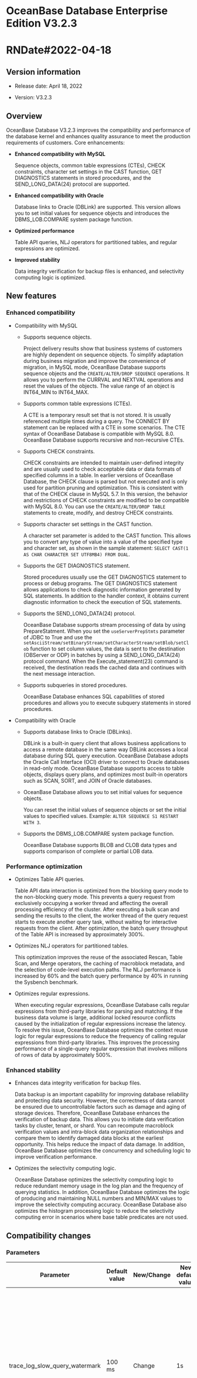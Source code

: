 # OceanBase Database Enterprise Edition V3.2.3

# RNDate#2022-04-18

## Version information


* Release date: April 18, 2022

* Version: V3.2.3

## Overview


OceanBase Database V3.2.3 improves the compatibility and performance of the database kernel and enhances quality assurance to meet the production requirements of customers. Core enhancements:

* **Enhanced compatibility with MySQL**

   Sequence objects, common table expressions (CTEs), CHECK constraints, character set settings in the CAST function, GET DIAGNOSTICS statements in stored procedures, and the SEND_LONG_DATA(24) protocol are supported.

* **Enhanced compatibility with Oracle**

   Database links to Oracle (DBLink) are supported. This version allows you to set initial values for sequence objects and introduces the DBMS_LOB.COMPARE system package function.

* **Optimized performance**

   Table API queries, NLJ operators for partitioned tables, and regular expressions are optimized.

* **Improved stability**

   Data integrity verification for backup files is enhanced, and selectivity computing logic is optimized.

## New features


### Enhanced compatibility

* Compatibility with MySQL

   * Supports sequence objects.

      Project delivery results show that business systems of customers are highly dependent on sequence objects. To simplify adaptation during business migration and improve the convenience of migration, in MySQL mode, OceanBase Database supports sequence objects and the `CREATE/ALTER/DROP SEQUENCE` operations. It allows you to perform the CURRVAL and NEXTVAL operations and reset the values of the objects. The value range of an object is INT64_MIN to INT64_MAX. 
      <!--For more information, see [SEQUENCE](https://www.oceanbase.com/docs/enterprise-oceanbase-database-cn-10000000000357894).-->

   * Supports common table expressions (CTEs).

      A CTE is a temporary result set that is not stored. It is usually referenced multiple times during a query. The CONNECT BY statement can be replaced with a CTE in some scenarios. The CTE syntax of OceanBase Database is compatible with MySQL 8.0. OceanBase Database supports recursive and non-recursive CTEs. 
      <!--For more information, see [Common table expressions](https://www.oceanbase.com/docs/enterprise-oceanbase-database-cn-10000000000356915).-->

   * Supports CHECK constraints.

      CHECK constraints are intended to maintain user-defined integrity and are usually used to check acceptable data or data formats of specified columns in a table. In earlier versions of OceanBase Database, the CHECK clause is parsed but not executed and is only used for partition pruning and optimization. This is consistent with that of the CHECK clause in MySQL 5.7. In this version, the behavior and restrictions of CHECK constraints are modified to be compatible with MySQL 8.0. You can use the `CREATE/ALTER/DROP TABLE` statements to create, modify, and destroy CHECK constraints. 
      <!--For more information, see [CHECK constraints](https://www.oceanbase.com/docs/enterprise-oceanbase-database-cn-10000000000357194).-->

   * Supports character set settings in the CAST function.

      A character set parameter is added to the CAST function. This allows you to convert any type of value into a value of the specified type and character set, as shown in the sample statement: `SELECT CAST(1 AS CHAR CHARACTER SET UTF8MB4) FROM DUAL`.

   * Supports the GET DIAGNOSTICS statement.

      Stored procedures usually use the GET DIAGNOSTICS statement to process or debug programs. The GET DIAGNOSTICS statement allows applications to check diagnostic information generated by SQL statements. In addition to the handler context, it obtains current diagnostic information to check the execution of SQL statements.

   * Supports the SEND_LONG_DATA(24) protocol.

      OceanBase Database supports stream processing of data by using PrepareStatment. When you set the `useServerPrepStmts` parameter of JDBC to True and use the `setAsciiStream/setBinaryStream/setCharacterStream/setBlob/setClob` function to set column values, the data is sent to the destination (OBServer or ODP) in batches by using a SEND_LONG_DATA(24) protocol command. When the Execute_statement(23) command is received, the destination reads the cached data and continues with the next message interaction.

   * Supports subqueries in stored procedures.

      OceanBase Database enhances SQL capabilities of stored procedures and allows you to execute subquery statements in stored procedures.

* Compatibility with Oracle

   * Supports database links to Oracle (DBLinks).

      DBLink is a built-in query client that allows business applications to access a remote database in the same way DBLink accesses a local database during SQL query execution. OceanBase Database adopts the Oracle Call Interface (OCI) driver to connect to Oracle databases in read-only mode. OceanBase Database supports access to table objects, displays query plans, and optimizes most built-in operators such as SCAN, SORT, and JOIN of Oracle databases. 
      <!--For more information, see [Manage DBLinks](https://www.oceanbase.com/docs/enterprise-oceanbase-database-cn-10000000000354983).-->

   * OceanBase Database allows you to set initial values for sequence objects.

      You can reset the initial values of sequence objects or set the initial values to specified values. Example: `ALTER SEQUENCE S1 RESTART WITH 3`.

   * Supports the DBMS_LOB.COMPARE system package function.

      OceanBase Database supports BLOB and CLOB data types and supports comparison of complete or partial LOB data. 
      <!--For more information, see [COMPARE](https://www.oceanbase.com/docs/enterprise-oceanbase-database-cn-10000000000356502).-->

### Performance optimization

* Optimizes Table API queries.

   Table API data interaction is optimized from the blocking query mode to the non-blocking query mode. This prevents a query request from exclusively occupying a worker thread and affecting the overall processing efficiency of the cluster. After executing a bulk scan and sending the results to the client, the worker thread of the query request starts to execute another query task, without waiting for interactive requests from the client. After optimization, the batch query throughput of the Table API is increased by approximately 300%.

* Optimizes NLJ operators for partitioned tables.

   This optimization improves the reuse of the associated Rescan, Table Scan, and Merge operators, the caching of macroblock metadata, and the selection of code-level execution paths. The NLJ performance is increased by 60% and the batch query performance by 40% in running the Sysbench benchmark.

* Optimizes regular expressions.

   When executing regular expressions, OceanBase Database calls regular expressions from third-party libraries for parsing and matching. If the business data volume is large, additional locked resource conflicts caused by the initialization of regular expressions increase the latency. To resolve this issue, OceanBase Database optimizes the context reuse logic for regular expressions to reduce the frequency of calling regular expressions from third-party libraries. This improves the processing performance of a single-query regular expression that involves millions of rows of data by approximately 500%.

### Enhanced stability

* Enhances data integrity verification for backup files.

   Data backup is an important capability for improving database reliability and protecting data security. However, the correctness of data cannot be ensured due to uncontrollable factors such as damage and aging of storage devices. Therefore, OceanBase Database enhances the verification of backup data. This allows you to initiate data verification tasks by cluster, tenant, or shard. You can recompute macroblock verification values and intra-block data organization relationships and compare them to identify damaged data blocks at the earliest opportunity. This helps reduce the impact of data damage. In addition, OceanBase Database optimizes the concurrency and scheduling logic to improve verification performance.

* Optimizes the selectivity computing logic.

   OceanBase Database optimizes the selectivity computing logic to reduce redundant memory usage in the log plan and the frequency of querying statistics. In addition, OceanBase Database optimizes the logic of producing and maintaining NULL numbers and MIN/MAX values to improve the selectivity computing accuracy. OceanBase Database also optimizes the histogram processing logic to reduce the selectivity computing error in scenarios where base table predicates are not used.

## Compatibility changes


### Parameters

| Parameter | Default value | New/Change | New default value | Description |
|--------------------------------|-------|------|-------|----------------------------------------------------------------|
| trace_log_slow_query_watermark | 100 ms | Change | 1s | Specifies the execution time threshold for queries. A query whose execution time exceeds this threshold is recorded as a slow query in trace logs. The default value is changed to 1s to prevent massive logs from affecting the performance when the system is overloaded.  |
| enable_merge_by_turn | True | Change | False | Specifies whether to enable the multi-zone rotating compaction strategy. This strategy is disabled for business applications in most scenarios to speed up compactions.  |
| clog_sync_time_warn_threshold | 100 ms | Change | 1s | Specifies the time threshold of transaction log synchronization between the leader and follower. If the synchronization time exceeds the threshold, alerts are sent. The default value is modified based on the performance of business applications in most scenarios.  |
| clog_sync_time_warn_threshold | 5 | Change | 100 | Specifies the number of minor freezes between two major freezes.  The default value is increased to avoid business jitters caused by frequent major compactions.  |

### Behavior changes

* In MySQL mode, the behavior of CHECK constraints is changed to be compatible with MySQL 8.0. The earlier versions are compatible with MySQL 5.7.

   * Compatible with MySQL 5.7: CHECK constraints with duplicate names are not allowed in the same table but are allowed in different tables of the same database.

   * Compatible with MySQL 8.0: CHECK constraints with duplicate names are not allowed in the same table or in different tables of the same database.

   * An earlier version may contain CHECK constraints with duplicate names. After you upgrade OceanBase Database to this version, you must modify the duplicate names.

* In Oracle mode, OceanBase Database returns an error if you update a field in the UPDATE statement multiple times, which is the same in Oracle.

## Upgrade path


* Upgrade from V3.2.1 or V3.2.2 to V3.2.3 is supported.

* Upgrade from V3.1.2 to V3.2.3 is supported. You must download the software packages V3.2.0, V3.2.1, and V3.2.2 and upload them to OceanBase Cloud Platform (OCP).

* Upgrade from V2.2.77 is supported. You must upgrade OceanBase Database to V3.1.2 first and then to V3.2.3.

## Supported components


The following table describes the recommended versions of components used with OceanBase Database V3.2.3.

| Component | Version |
|------------------|----------|
| ODP | V3.2.3 |
| OCP | V3.2.3 |
| ODC | V3.2.3 |
| OMS | V3.3.0 |
| OBCI | V2.0.2 |
| ECOB | V1.1.6 |
| JDBC | V2.2.9 |
| OBClient | V2.1.1.2 |
| OBLOADER/OBDUMPER | V2.3.0 |

## Fixed issues


* CLOG files cannot be opened when system file handles are insufficient.

* An error occurs if you use the `CREATE TABLE AS` statement to create a partitioned table in MySQL mode.

* Restored tenant statistics cannot be updated for a long time. This causes inaccuracy of the SQL plan.

* The length of a table name in MySQL mode is inconsistent with the maximum length in a MySQL database.

## V3.2.3 BP1

### Version information

* Release date: April 29, 2022
* Version: V3.2.3 BP1

### Enhanced features

* The keyword DISTINCTROW is supported in MySQL mode.

### Compatibility changes

* The value range of the `high_priority_net_thread_count` parameter is changed to 0-64.

### Fixed issues

* The adaptation issue between the DBLink and ODP is fixed by adding the cluster name.
* The leader is immediately switched after a DELETE transaction is committed. This leads to transient data inconsistency in read-only queries that are executed on the new leader because the transaction information is not fully obtained in time.

## V3.2.3 BP2

### Version information

* Release date: May 30, 2022
* Version: V3.2.3 BP2

### Enhanced features

* The export of table data directly to an Alibaba Cloud Object Storage Service `(OSS)` bucket by running the SELECT INTO command is supported.
* The DETERMINISTIC property is supported for stored procedures and methods in MySQL mode.

### Fixed issues

* The local index scheduling job does not end when it is complete, which leads to log spamming.
* After a session is killed, the record of the session still exists in the `__all_virtual_processlist` table.
* The execution of SQL statements returns the error code 4013 because the OBServer and the client use different character sets.
* When a minority of replicas fail, the obtained information about the replica table is incorrect because of the delayed update of the location cache.
* The query of the information_schema.columns view in MySQL mode by using a null condition returns incorrect column values.
* It takes quite some time to get the value of data_size in a scan of the `__all_virtual_storage_stat table`.

## V3.2.3 BP3

### Version information

* Release date: June 22, 2022
* Version: V3.2.3 BP3

### Enhanced features

* The SM4 algorithm is supported for transparent data encryption (TDE).
* In Oracle mode, default values of column fields can be defined by using the Sequence function.
* Stored procedures support the definition and use of struct functions.
* The performance of the Limit operator is improved. The Limit operator can be pushed down to the Join operator.
* You can specify a character set for files by using the `SELECT INTO` statement.

### Added parameters

* The cluster-level parameter `_load_tde_encrypt_engine` is added. This parameter specifies whether to load the qualified encryption engine provided by BabaSSL for data encryption. The default value NONE indicates that no encryption engine is loaded. When the parameter is set to `"antssm_sm4"`, the encryption engine is loaded. To use the encryption engine, you must install the encryption software module in advance.
   Fixed issues
* Logs are generated excessively with the size overflow issue.
* The observer process unexpectedly exits due to an "array index out of bounds" error in the fast parse phase.
* In Oracle mode, when a prepared statement is enabled, the return value of the NUMTODSINTERVAL() function is truncated to a specific precision.
* After deadlock detection is enabled, memory usage of LockWaitMgr in the sys tenant is high.
* In Oracle mode, a character set conversion error occurs when a DBLink is created to query data in the Oracle database.
* When a lock conflict occurs during the execution of a stored procedure, the SQL statements that have been executed are not rolled back.
* In the parallel execution framework, duplicate data is returned for queries because the pushdown of operator filtering fails.
* A syntax error occurs when a hint is specified in the Update clause of the MERGE INFO statement.
* In Oracle mode, an error occurs when the DBMS_JOB package is used to create a scheduled task, and a value is assigned to the INTERVAL parameter to extract the date.
* In Oracle mode, a compilation error is returned when the `SELECT INFO` statement is used in a stored procedure to define a cursor.
* When the plan cache reaches the upper limit, the execution of setAutoCommit fails after the client restarts.
* In MySQL mode, an error occurs when a trigger is executed by using an INSERT statement to insert an object into a column of the SET data type.
* The queue_time field is displayed as a negative value in the `v$sql_audit` view.
* The error code 4013 is frequently returned when SELECT statements are concurrently executed after I/O throttling is enabled.
* An error occurs when an array element in a stored procedure directly calls a member function.
* Clog files are migrated upon a server failure, which leads to the result that renamed files are not persistently stored on the disk.

### Considerations

* For V3.2.2 and later, if the value of the `ob_enable_batched_multi_statement` parameter is set to True in batch processing scenarios such as BenchmarkSQL TPC-C benchmark, the performance is degraded. We recommend that you use the default value False.
* We recommend that the number of partitions created on a single OBServer does not exceed 100,000.

## V3.2.3 BP4

### Version information

* Release date: August 5, 2022
* Version: V3.2.3 BP4

### Enhanced features

* Table-level hints can be set in parallel. Example: `select/*+ parallel(a 2) */ * from t1 a;`.
* The debugging stability is enhanced for stored procedures. Debugging on the ARM platform is supported.
* Adding partitions is supported in specific scenarios. You can add partitions at the beginning or in the middle of RANGE-partitioned tables. When you add a partition, make sure that no data is written to this partition. You can enable this feature by using the tenant-level parameter `_enable_add_between_range_partitions`.

### Compatibility changes

* The display of version numbers is changed. You can use the `select version()` function to query the version number compatible with MySQL, such as 5.7.25-OceanBase-v3.2.3.1. You can customize the settings of compatible version numbers. You can use the `select ob_version()` function to query the version number of OceanBase Database, such as V3.2.3.1.
* In MySQL mode, the definition and acquisition of the system variable have_query_cache are supported. The value of this system variable is always NO.
* In MySQL mode, the NO_ZERO_DATE and ERROR_FOR_DIVISION_BY_ZERO modes are added, and the NO_AUTO_CREATE_USER, and NO_ENGINE_SUBSTITUTION modes are supported.
* In Oracle mode, the value of the data_length field in the ALL_TAB_COLUMNS view is compatible with the field length in Oracle.
* In Oracle mode, the length of a created variable array must be a positive integer.
* The cluster-level parameter `_enable_fuse_row_cache` is added. This parameter specifies whether to use the snapshot version to check whether the row cache is invalid. The default value is FALSE.

### Supported components

The MySQL-compatible version numbers in MySQL mode are displayed since OceanBase Database V3.2.3 BP4. The following table lists the versions of the required components.
|Component|Version|
|---|----|
|ODP|	V3.2.3.2|
|OCP	|V3.3.2|
|ODC	|V3.3.3|
|OMS	|V3.3.1|
|OBCI	|V2.0.2|
|ECOB	|V1.1.6|
|JDBC	|V2.2.10.2|
|OBClient	|V2.1.1.3|
|OBLOADER/OBDUMPER	|V3.0.1|

### Fixed issues

* In Oracle mode, the observer process unexpectedly exits due to a query that uses the ORA_ROWSCN pseudocolumn.
* If you do not specify to rebuild the global indexes when you drop or truncate a partition, the subsequent locality change may be suspended.
* After physical backups are restored, the latest data records cannot be queried due to inconsistent log IDs.
* When you call a member procedure in a user-defined type, the system reports an error indicating that the number of parameters is incorrect.
* In Oracle mode, if the Oracle character set is set to `WE8ISO8859P1`, an error occurs when you create a DBLink to query data in a table.
* The recovery of a tenant fails because the locality of the tenant is inconsistent with that of the tables.
* The returned results are incorrect when the ROLLUP operator contains columns of the INTERVAL DAY type.
* An error occurs when the CONVERT function is used to convert non-binary data.
* The OBServer stops services due to a deadlock caused by the failure in applying for memory for log printing.
* The query results returned for the window functions using ORDER BY NULL are inconsistent with those of MySQL and Oracle.
* When a partition is truncated, the system returns the error code 4016 indicating a timeout.

### Considerations

* Since OceanBase Database V3.2.3 BP4, the MySQL version number format is supported, such as 5.7.25-OceanBase-v3.2.3.1. Use the latest components as required.
* The fourth digit in the version number V3.2.3 BP4 is increased to 1. The fourth digit in the version number is an internal version number and indicates the technical solution for the product upgrade.
* We recommend that the number of partitions created on a single OBServer does not exceed 100,000.

## V3.2.3 BP5

### Version information

* Release date: September 9, 2022
* Version: V3.2.3 BP5

### Enhanced features

* Prepared statements are supported in SQL texts. The Prepared Statement API uses the binary protocol and achieves higher execution efficiency than the interactive SQL API. To use the Prepared Statement API, perform the following steps:
   ○ Use the PREPARE statement to prepare an SQL statement for execution. `PREPARE stmt1 FROM 'SELECT SQRT(POW(?,2) + POW(?,2))'`;
   ○ Use the EXECUTE statement to execute the prepared statement. `SET @a = 3; SET @b = 4; EXECUTE stmt1 USING @a, @b`;
   ○ Use the DEALLOCATE PREPARE statement to release the prepared statement. `DEALLOCATE PREPARE stmt1`;
* Independent I/O subprocesses of external storage media are supported for backup and restore. During the backup and restore process of OceanBase Database, I/O APIs of underlying storage media (external media) are called, such as the read/write APIs of Network File System (NFS) and Object Storage Service (OSS). To prevent the OBServer from failures exit due the to read/write instability of external storage media, the storage I/O API for backup and restore is decoupled. Independent subprocesses are used to narrow the impact scope of faults. You can enable this feature by using the tenant-level parameter `enable_ob_esi_process`.
* In MySQL mode, the ADDTIME() function is supported to add the specified time interval to the given date and time. Example: `SELECT ADDTIME('2007-12-31 23:59:59.999999', '1 1:1:1.000002');`
* In MySQL mode, the DAYNAME() function is supported to return the name of the workday of the given date.   Example: `SELECT DAYNAME('2018-01-8')`
* Log output is optimized. Unnecessary lbt log entries are deleted from created partitions.
   Compatibility changes
* The cluster-level parameter `enable_ob_esi_process` is added. ESI is short for External Storage Interface. This parameter specifies whether independent subprocesses of external storage media are used for backup and restore. The default value is FALSE. Example: `alter system set enable_ob_esi_process = true;`
* The cluster-level parameter `ob_esi_session_timeout` is added. This parameter specifies the timeout period of the active resources for the independent I/O subprocesses of external storage media. The value range is `[10s, 30m]`. The default value is 1m. Example: `alter system set ob_esi_session_timeout = 40s;`
* The cluster-level parameter `ob_esi_rpc_port` is added. This parameter specifies the communication port between the independent I/O subprocess of the external storage medium and the OBServer. The value range is `(1024, 65536)`. The default value is 2501. Example: `alter system set ob_esi_rpc_port = 10088;`
* The upper limit of window functions is changed. A maximum of 32 window functions are allowed in OceanBase Database in both Oracle and MySQL modes. In Oracle mode, the number of allowed window functions is no longer limited and is consistent with that in Oracle. In MySQL mode, the number of named window functions cannot exceed 127.

### Fixed issues

* When the UNION ALL operator generates a local execution plan, the error code 4225 is returned because no leader check is performed for the queried partitions.
* On the ARM platform, OBServer startup fails due to the compatibility issue of the libunwind library on Kylin OS and Unity Operating System (UOS).
* When batch jobs are run, minor compactions are frequently triggered due to high memory usage of the SqlExecutor module, which then causes the tenant performance to degrade drastically.
* In Oracle mode, if the character set of the tenant is set to GBK, the error code 4285 is returned when the `UTL_I18N.STRING_TO_RAW` function is executed because the character set specified for parameters is invalid.
* During the two-phase commit of an XA transaction, the RPC traffic is heavy due to an excessive number of participants in the commit process, which slows down the advancement of the transaction.
* Major compactions in the system are suspended after the error code 4013 is returned because the checksums of the data table and index table are inconsistent.
* The cluster restart times out due to an excessive number of schema history records.
* When a type is created, the field `AUTHID` is incorrectly displayed as `AS THID`.
* Recovery fails because the consistency checkpoint in the backup files is different from that in recovery verification.
* If you set the parameter type to `object type` when you create a procedure, the parameter is directly generated by the construction method when the procedure is executed, and a warning is generated, indicating `internal error code, arguments: -5180, Incorrect argument type to variable`.
* If a backup task fails to be forcibly canceled, the backup status stays in Stopping.
* In the primary-standby deployment mode, records in the virtual table `__all_server_event_history` expand fast due to frequent execution of the `ALTER SYSTEM CHANGE TENANT` operation on the primary database.
* Custom aggregate functions cannot be called across schemas.
* The error code ORA-00904 is returned when a cursor in PL is triggered by using the ROWID alias.
* In MySQL mode, when the `NO_ZERO_DATE` or `STRICT_ALL_TABLES` mode is used, the query results by using the `STR_TO_DATE` function are different from those in MySQL.
* The error code 1074 is returned when the `CREATE TABLE  AS  SELECT JSON_ARRAY` statement is used to create a table.
* In Oracle mode, the system reports an error indicating PL primary key conflicts when the `OCI_BATCH_ERRORS` handle is executed by using OBCI.
* In MySQL mode, a large number of CPU resources are consumed when ArcGIS expressions are executed in parallel. As a result, the client terminates the execution of the SQL statement. However, the background thread continues the execution.
* When the `__min_full_resource_pool_memory` parameter is set to an abnormal value, the OBServer can still be started.

### Considerations

* Since OceanBase Database V3.2.3 BP4, the MySQL version number format is supported, such as 5.7.25-OceanBase-v3.2.3.1. Use the latest components as required.
* The fourth digit in the version number V3.2.3 BP4 is increased to 1. The fourth digit in the version number is an internal version number and indicates the technical solution for the product upgrade.
* We recommend that the number of partitions created on a single OBServer does not exceed 100,000.
* The OBServer supports text editing by using prepared statements since OceanBase Database V3.2.3 BP5. ODP supports this feature since V3.2.7.1.

## V3.2.3 BP6

### Version information

* Release date: November 15, 2022
* Version: V3.2.3 BP6

### Enhanced features

* You can change the AccessKey ID and AccessKey Secret during data backup and restore. The backup feature of OceanBase Database allows you to specify an Alibaba Cloud Object Storage Service (OSS), Tencent Cloud Object Storage (COS), or Huawei Object Storage Service (OBS) bucket as the backup destination. However, you cannot modify the `access_id` or `access_key` parameter of the backup destination during the backup. If the AccessKey ID or AccessKey Secret is changed, you must stop the log backup and change the backup directory.  Therefore, this version provides the `ALTER SYSTEM change external_storage_dest PATH[=]'xxx?host=xxx'  set  ACCESS_INFO[=]'access_id=xxx&access_key=xxx';` command for you to modify the AccessKey ID and AccessKey Secret of the backup destination. The relevant content in GConf is updated and saved accordingly. Observe the following considerations when you use this command:
   * Before you run the command to update the AccessKey ID and AccessKey Secret for accessing the OSS, COS, or OBS bucket, we recommend that you stop the ongoing second backup task. We also recommend that you delete the old AccessKey ID and AccessKey Secret one hour later after you run the command.   
   * If you modify the AccessKey ID and AccessKey Secret during a second backup task, and the task is stuck, you must forcibly cancel the task and change the directory to resume the task.
* You can specify the query range in an IN expression to improve the query performance. An IN expression can be considered a special equality expression. When a filter predicate contains an index, OceanBase Database first searches for data in the specified range in the indexed table based on the range determined by the predicate, thus avoiding full table scanning and improving the query efficiency.
* Table API supports the Filter() and QueryAndMutate() functions. If you call only the Filter() function, it supports the LT, GT, LE, GE, NE, and EQ comparison operators. The FilterList() function is also supported. You can specify multiple Filter() functions in a FilterList() function by using the AND and OR relational operators.
* Scalar functions are supported. A scalar function is a function that returns one value per row. For example, the ABS() function takes a numeric column as the argument and returns the absolute value of each value in the column.  Example: `SELECT {FN ABS(-1)} FROM DUAL;`
* Partition routing is optimized. OceanBase Database Proxy (ODP) can obtain the default value of a column, which improves the routing accuracy.
* Data security is enhanced. The Transparent Data Encryption (TDE) feature is integrated with Alibaba Cloud Key Management Service (KMS).

### Fixed issues

* The error code 4013 is returned because the checksum values of the primary table and the index table are inconsistent when the `SELECT FOR UPDATE` statement and a major compaction task are executed in parallel.
* A major compaction task times out when a NULL value is written for the LOB data type during the major compaction.
* The INSERT operation on a temporary table times out and exits without releasing the memory.
* In Oracle mode, the error code 4016 is returned during the execution of a hierarchical query due to different parameter values.
* In a public cloud environment, microblock prefetching increases I/Os when repeated I/O requests are sent and causes idle I/Os.
* The OBServer node fails due to the abnormal closure of a cursor when the entity of the cursor is simultaneously used by multiple sessions at a high concurrency.
* The error code 5889 is returned during the execution of the `GOTO LABEL` statement in a loop.
* The execution of the `ALTER SYSTEM BACKUP DATABASE` statement times out because the schema information of the node is too much.
* The progress of an Extended Architecture (XA) transaction is slow and all tenant threads are occupied due to the large number of participants in the transaction commit process, which causes excessive traffic of remote procedure calls (RPCs) between OBServer nodes.
* When an SQL statement is executed in PS mode in an Oracle tenant, the following error message is returned because the value of the bound variable is not real: `field list ambiguously defined`.
* When an SQL statement is executed in an Oracle tenant, the ORDER BY clause supports only valid columns. Constants or aliases are unsupported.
* When a DDL statement is executed in PL, the data in the temporary table is not cleared.

### Considerations

* OceanBase Database V3.2.3 BP4 and later are compatible with the MySQL version number format, such as 5.7.25-OceanBase-v3.2.3.1. We recommend that you use the latest supporting tools.
* The fourth digit in the version number of OceanBase Database V3.2.3 BP4 is increased to 1. The fourth digit in the version number is for internal use and indicates the product compatibility upgrade version.
* We recommend that the number of partitions created on a single OBServer node does not exceed 100,000.
* The OBServer supports text editing by using prepared statements since OceanBase Database V3.2.3 BP5. ODP supports this feature since V3.2.7.1.
* OceanBase Database V3.2.3 BP6 and later can obtain the default values of a column to improve the routing accuracy. This feature is supported by ODP V3.2.9 and later.
* OceanBase Database V3.2.3 BP6 and later support KMS storage encryption. To use this feature, you must upgrade libloblog to V3.2.4 or later, and then upgrade OceanBase Database to V3.2.3 BP6.

  <main id="notice" type='notice'>
  <h4>Notice</h4>
  <p> OceanBase Database V3.2.3 BP5 can be directly upgraded to V3.2.4, but OceanBase Database V3.2.3 BP6 cannot. Instead, it can be upgraded to V3.2.4 BP1.  </p>
  </main>

## V3.2.3 BP7

### Version information

* Release date: January 19, 2023
* Version: V3.2.3 BP7

### Enhanced features

* The `FROM_BASE64()` and `TO_BASE64()` functions are supported in MySQL mode.
* The GRANT syntax can be used to grant privileges on the `DBMS_RESOURCE_MANAGER` system package.
* The access performance of the `information_schema.table_constraints` virtual table is improved.

### Compatibility changes

The value range of the `internal_sql_execute_timeout` parameter is changed to [1000us, 1h]. The maximum value is changed from `10min` to `1h`, and the default value is still `30s`.

### Fixed issues

* Some tables created by using CTAS are mistakenly deleted.
* Memory leak occurs when indexes are created on JSON generated columns.
* When a plan hits the plan cache, the execution result of `MERGE INTO` is wrong.
* Errors are returned when the LPAD function processes special characters whose ASCII codes are 0x03, 0x04, 0x05, and 0x06.
* If SQL subqueries contain the same column names, the error `field list ambiguously defined` is returned during PS execution.
* The out-of-bounds exception of `dbms_sql.column_value` causes an `extend_size` error, which further causes memory allocation and access errors.
* If a freeze or minor compaction is triggered during the execution of `INSERT IGNORE INTO`, this statement may be hung up.
* After a maintenance operation is performed on a template-based subpartition, such as partition creation, the newly created partition cannot be found in `DBA/ALL/USER_TAB_SUBPARTITIONS`.
* An error is returned in an attempt to access `JSON PATH SEEK` of an internal subnode in an empty `JSON object`. This issue is not only involved in `json_extract` scenarios but also scenarios where `JSON paths` are used, such as `JSON PATH:where col1->'$."data"."a"' = '123'` in a WHERE condition.

### Considerations

* We recommend that the number of partitions created on a single OBServer node does not exceed 100,000.
* The fourth digit in the version number V3.2.3 BP4 of OceanBase Database is increased to 1. The fourth digit in the version number is for internal use and indicates the product compatibility upgrade version.
* OceanBase Database supports text editing by using prepared statements since V3.2.3 BP5. ODP supports this feature since V3.2.7.1.
* Since OceanBase Database V3.2.3 BP6, the default values of a column can be obtained to improve the routing accuracy. ODP supports this feature since V3.2.9.
* Since OceanBase Database V3.2.3 BP4, the MySQL version number format is supported, such as 5.7.25-OceanBase-v3.2.3.1. Use the latest components as required.
* KMS storage encryption is supported since OceanBase Database V3.2.3 BP6. To use this feature, you must upgrade libloblog to V3.2.4 or later, and then upgrade OceanBase Database to V3.2.3 BP6.

## V3.2.3 BP8

### Version information

* Release date: April 15, 2023
* Version: V3.2.3 BP8

### Enhanced features

* In the case of node crash or leader switchover, the fast failure of SQL queries can be triggered to reduce the response latency.
* OBStack is integrated into the OBServer installation package to obtain information about thread stacks in a lightweight and real-time manner.
* The `_enable_reserved_user_dcl_restriction` parameter is provided to control whether general users can modify built-in users.

### Parameter changes

| Parameter | New/Change | Default value | Description                                                                                                                                                                                                                                                                                                                                                                           |
| ----- | ----- | ----- |---------------------------------------------------------------------------------------------------------------------------------------------------------------------------------------------------------------------------------------------------------------------------------------------------------------------------------------------------------------------------------------|
| `_max_trx_ctx_count` | New | 700000 | The maximum number of transaction contexts allowed for a single participant. This is a cluster-level parameter. Value range: [100000, MAX).                                                                                                                                                                                                                                           |
| `ob_query_switch_leader_retry_timeout` | New | 0 | The longest retry time allowed for a failed query, in microseconds (us). This is a tenant-level parameter. Value range: [0, unlimited). The value 0 indicates that the retry timeout check is disabled.                                                                                                                                                                               |
| `_with_subquery` | New | 0 | The policy that the optimizer uses to control common table expressions (CTEs). This is a tenant-level parameter. Valid values: 0, 1, 2.<ul><li>  0: OPTIMIZE. The optimizer determines whether to materialize or expand the CTE. </li><li> 1: MATERIALIZE. The optimizer is forced to materialize the CTE. </li><li> 2: INLINE. The optimizer is forced to expand the CTE. </li></ul> |
| `_xsolapi_generate_with_clause` | New | true | Specifies whether the optimizer extracts CTEs. This is a tenant-level parameter. Valid values: true, false.                                                                                                                                                                                                                                                                          |
| `_optimizer_group_by_placement` | New | true | Specifies whether to enable the `GROUP BY PLACEMENT` rewrite algorithm of the optimizer. This is a tenant-level parameter. Valid values: true, false.                                                                                                                                                                                                                                |
| `_enable_reserved_user_dcl_restriction` | New | false | Specifies whether built-in users can be modified only by built-in users. This is a cluster-level parameter. Valid values: true, false.                                                                                                                                                                                                                                               |

### Fixed issues

* The query range extraction fails and the query results are incorrect if a WHERE clause contains four or more indexed columns that meet the following conditions: the first column is an equivalent predicate, the second column a range predicate, the third column an IN expression, and the fourth column a random predicate.
* When a subpartition is queried, the OBServer node returns empty routing information during the processing of default parameter exceptions. This causes the obproxy process to perform random routing and increases the query time.
* In an XA transaction, the rollback of a failed nested SQL statement results in scheduler context leakage, which accumulates to exceed the upper limit and causes the unavailability of the transaction service on the corresponding node.
* In a nested loop join, the execution plan fails if the `TEMP TABLE TRANSFORMATION` operator exists or pushdown predicates are generated for non-base table conditions.
* In a multi-table join, the `unexpected operator type` error is returned if the right table of a nested loop join operator uses a global index and the Broadcast to Host Distribution (BC2HOST) algorithm is used.
* If any indexes exist on columns C1, C2, and C3, and the SQL statement contains the `(C1 = ?  OR C1 = ? ...) AND C2 IN (...) AND  C3 ...` clause, the range extraction fails, resulting in incorrect results.
* If you use a collection constructor in PL to initialize the memory for collection variables, the memory cannot be released when PL exits. This is because the memory lifecycle is managed at the tenant level and causes memory leaks.
* If too many user-defined functions (UDFs) are compiled at a time, statement memory is consumed for type checking and memory bloat occurs.
* Memory leaks occur during the parsing of the `SELECT` part in the `INSERT ALL` statement.
* Some indexes are abnormal after a successful physical restore.
* The following error is reported when you access a view that has a synonym: `ORA-04063: view 'xxx' has errors`.
* The plan cache cannot be hit due to incorrect settings of parameterized SQL IDs, which increases the execution time of the INSERT statement.
* Inaccurate error messages are returned if multiple layers of error stacks are nested in PL.
* It takes a long time to acquire a plan because the `UPDATE IGNORE` statement is not handled during expression precomputation.
* In Oracle mode, information about DBLink-related views cannot be displayed by running the DESC command.
* In Oracle mode, when you use the TO_NUMBER function to convert a value of the NCHAR data type, the `Internal error` error is returned.
* A syntax error is reported when the old engine or PX engine executes a stored procedure that contains the MERGE INTO statement where a DBLink is used to connect to a secondary cluster of the destination database.
* SEQUENCE.NEXTVAL in the parallel DML (PDML) plan cannot be executed in parallel.
* If column C1 is an indexed column, the WHERE clause contains `C1 in (xx) and C1 in (yy)`, and the number of parameters exceeds 128, the execution triggers memory leakage.
* An error is reported during the execution in the following scenario: OCI is used to connect to the database and the attribute `OCI_ATTR_FETCH_ROWID` is set. A trigger that contains the `SELECT ... FOR UPDATE` statement is defined in the data table. The DML statements and the `SELECT ... FOR UPDATE` statement are sent to different servers for execution, and the DML statements hit the plan cache.
* If a query statement contains two or more IN expressions and at least one vector expression, and both IN expressions have indexes, the extraction of query range fails and an error is reported.
* When an SQL statement that contains a `last_insert_id()` expression in the WHERE clause is executed to query the primary key column or an index column, a full-table scan is performed during the query if the `last_insert_id()` expression is not precomputed.
* If a row of a partitioned table contains a large object that overflows the storage capacity, an error is reported during the query.
* In DBLink scenarios, unnesting errors occur due to an incomplete unnesting mechanism for nested joins.

### Considerations

* We recommend that the number of partitions created on a single OBServer node does not exceed 100,000.
* The fourth digit in the version number V3.2.3 BP4 of OceanBase Database is increased to 1. The fourth digit in the version number is for internal use and indicates the technical solution for the product upgrade.
* OceanBase Database supports text editing by using prepared statements since V3.2.3 BP5. OceanBase Database Proxy (ODP) supports this feature since V3.2.7.1.
* Since OceanBase Database V3.2.3 BP6, the default values of a column can be obtained to improve the routing accuracy. ODP supports this feature since V3.2.9.
* Since OceanBase Database V3.2.3 BP4, the MySQL version number format is supported, such as 5.7.25-OceanBase-v3.2.3.1. Use the latest components as required.
* KMS storage encryption is supported since OceanBase Database V3.2.3 BP6. To use this feature, you must upgrade Libloblog to V3.2.4 or later, and then upgrade OceanBase Database to V3.2.3 BP6.
